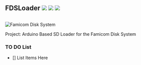 ## FDSLoader ![](https://img.shields.io/badge/%20-Famicom-informational?style=flat&logo=Nintendo&logoColor=white&color=8F8F8F) ![](https://img.shields.io/badge/Platform-Arduino-informational?style=flat&logo=Arduino&logoColor=white&color=00979D) ![](https://img.shields.io/badge/IDE-Visual%20Studio-informational?style=flat&logo=Visual%20Studio&logoColor=white&color=5C2D91) 

<p align="right">
<img alt="" src="https://img.shields.io/badge/Status-Research-informational?style=flat&logoColor=white&color=73398D" />
</p>

<!-- Repo Cover Image -->
![Famicom Disk System](https://octodex.github.com/images/yaktocat.png)



Project: Arduino Based SD Loader for the Famicom Disk System

### TO DO List
- [] List Items Here

